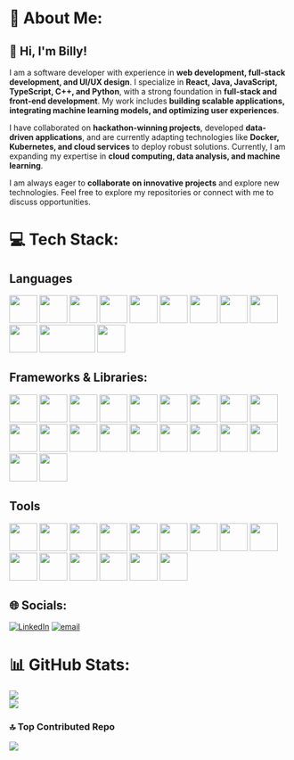 # 💫 About Me:
## 👋 Hi, I'm Billy!  

I am a software developer with experience in **web development, full-stack development, and UI/UX design**. I specialize in **React, Java, JavaScript, TypeScript, C++, and Python**, with a strong foundation in **full-stack and front-end development**. My work includes **building scalable applications, integrating machine learning models, and optimizing user experiences**.  

I have collaborated on **hackathon-winning projects**, developed **data-driven applications**, and are currently adapting technologies like **Docker, Kubernetes, and cloud services** to deploy robust solutions. Currently, I am expanding my expertise in **cloud computing, data analysis, and machine learning**.  

I am always eager to **collaborate on innovative projects** and explore new technologies. Feel free to explore my repositories or connect with me to discuss opportunities.  


# 💻 Tech Stack:
## Languages
<p align="left">
  <img src="https://cdn.jsdelivr.net/gh/devicons/devicon@latest/icons/python/python-original.svg" width="50" height="50" />
  <img src="https://cdn.jsdelivr.net/gh/devicons/devicon@latest/icons/javascript/javascript-original.svg" width="50" height="50" />
  <img src="https://cdn.jsdelivr.net/gh/devicons/devicon@latest/icons/typescript/typescript-original.svg" width="50" height="50" />
  <img src="https://cdn.jsdelivr.net/gh/devicons/devicon@latest/icons/java/java-original.svg" width="50" height="50" />
  <img src="https://cdn.jsdelivr.net/gh/devicons/devicon@latest/icons/kotlin/kotlin-original.svg" width="50" height="50" />
  <img src="https://cdn.jsdelivr.net/gh/devicons/devicon@latest/icons/cplusplus/cplusplus-original.svg" width="50" height="50" />
  <img src="https://cdn.jsdelivr.net/gh/devicons/devicon@latest/icons/c/c-original.svg" width="50" height="50" />
<!--   <img src="https://cdn.jsdelivr.net/gh/devicons/devicon@latest/icons/csharp/csharp-original.svg" width="50" height="50" /> -->
  <img src="https://cdn.jsdelivr.net/gh/devicons/devicon@latest/icons/r/r-original.svg" width="50" height="50" />
<!--   <img src="https://cdn.jsdelivr.net/gh/devicons/devicon@latest/icons/dart/dart-original.svg" width="50" height="50" /> -->
  <img src="https://cdn.jsdelivr.net/gh/devicons/devicon@latest/icons/html5/html5-original.svg" width="50" height="50" />
  <img src="https://cdn.jsdelivr.net/gh/devicons/devicon@latest/icons/css3/css3-original.svg" width="50" height="50" />
<!--   <img src="https://cdn.jsdelivr.net/gh/devicons/devicon@latest/icons/mysql/mysql-original-wordmark.svg" width="50" height="50" /> -->
  <img src="https://github.com/user-attachments/assets/f77039eb-db94-4b9e-9c58-267181e2a90d" width="100" height="50" />
  <img src="https://cdn.jsdelivr.net/gh/devicons/devicon@latest/icons/bash/bash-original.svg" width="50" height="50" />
</p>

## Frameworks & Libraries:
<p align="left">
  <img src="https://cdn.jsdelivr.net/gh/devicons/devicon@latest/icons/react/react-original.svg" width="50" height="50" />
  <img src="https://cdn.jsdelivr.net/gh/devicons/devicon@latest/icons/astro/astro-original.svg" width="50" height="50" />
<!--   <img src="https://cdn.jsdelivr.net/gh/devicons/devicon@latest/icons/vuejs/vuejs-original.svg" width="50" height="50" />-->
  <img src="https://cdn.jsdelivr.net/gh/devicons/devicon@latest/icons/vitejs/vitejs-original.svg" width="50" height="50" />
  <img src="https://cdn.jsdelivr.net/gh/devicons/devicon@latest/icons/tailwindcss/tailwindcss-original.svg" width="50" height="50" />
  <img src="https://cdn.jsdelivr.net/gh/devicons/devicon@latest/icons/nodejs/nodejs-original-wordmark.svg" width="50" height="50" />
  <img src="https://cdn.jsdelivr.net/gh/devicons/devicon@latest/icons/flask/flask-original.svg" width="50" height="50" />
  <img src="https://cdn.jsdelivr.net/gh/devicons/devicon@latest/icons/fastapi/fastapi-original.svg" width="50" height="50" />
  <img src="https://cdn.jsdelivr.net/gh/devicons/devicon@latest/icons/express/express-original.svg" width="50" height="50" />
  <img src="https://cdn.jsdelivr.net/gh/devicons/devicon@latest/icons/threejs/threejs-original.svg" width="50" height="50" />
<!--   <img src="https://cdn.jsdelivr.net/gh/devicons/devicon@latest/icons/webpack/webpack-original.svg" width="50" height="50" /> -->
  <img src="https://cdn.jsdelivr.net/gh/devicons/devicon@latest/icons/mocha/mocha-original.svg" width="50" height="50" />
  <img src="https://cdn.jsdelivr.net/gh/devicons/devicon@latest/icons/axios/axios-plain.svg" width="50" height="50" />
  <img src="https://cdn.jsdelivr.net/gh/devicons/devicon@latest/icons/jupyter/jupyter-original.svg" width="50" height="50" />
  <img src="https://cdn.jsdelivr.net/gh/devicons/devicon@latest/icons/pytest/pytest-original.svg" width="50" height="50" />
  <img src="https://cdn.jsdelivr.net/gh/devicons/devicon@latest/icons/junit/junit-original.svg" width="50" height="50" />
  <img src="https://cdn.jsdelivr.net/gh/devicons/devicon@latest/icons/pandas/pandas-original.svg" width="50" height="50" />
  <img src="https://cdn.jsdelivr.net/gh/devicons/devicon@latest/icons/numpy/numpy-original.svg" width="50" height="50" />
  <img src="https://cdn.jsdelivr.net/gh/devicons/devicon@latest/icons/matplotlib/matplotlib-original.svg" width="50" height="50" />
  <img src="https://cdn.jsdelivr.net/gh/devicons/devicon@latest/icons/opencv/opencv-original.svg" width="50" height="50" />
  <img src="https://cdn.jsdelivr.net/gh/devicons/devicon@latest/icons/scikitlearn/scikitlearn-original.svg" width="50" height="50" />
  <img src="https://cdn.jsdelivr.net/gh/devicons/devicon@latest/icons/yarn/yarn-original.svg" width="50" height="50" />
</p>

## Tools
<p>
  <img src="https://cdn.jsdelivr.net/gh/devicons/devicon@latest/icons/git/git-original.svg" width="50" height="50" />
  <img src="https://cdn.jsdelivr.net/gh/devicons/devicon@latest/icons/github/github-original.svg" width="50" height="50" />
  <img src="https://cdn.jsdelivr.net/gh/devicons/devicon@latest/icons/sqlite/sqlite-original.svg" width="50" height="50" />
  <img src="https://cdn.jsdelivr.net/gh/devicons/devicon@latest/icons/mysql/mysql-original.svg" width="50" height="50" />
  <img src="https://cdn.jsdelivr.net/gh/devicons/devicon@latest/icons/postgresql/postgresql-original.svg" width="50" height="50" />
<!--   <img src="https://cdn.jsdelivr.net/gh/devicons/devicon@latest/icons/gitlab/gitlab-original.svg" width="50" height="50" /> -->
  <img src="https://github.com/user-attachments/assets/e395eb41-b431-4f27-a371-adcb409e974b" width="50" height="50">
  <img src="https://cdn.jsdelivr.net/gh/devicons/devicon@latest/icons/androidstudio/androidstudio-original.svg" width="50" height="50" />
  <img src="https://cdn.jsdelivr.net/gh/devicons/devicon@latest/icons/vercel/vercel-original.svg" width="50" height="50" />
  <img src="https://cdn.jsdelivr.net/gh/devicons/devicon@latest/icons/postman/postman-original.svg" width="50" height="50" />
  <img src="https://github.com/user-attachments/assets/c5b16059-4bdd-403f-bcaf-e7b0e777790e" width="50" height="50" />
  <img src="https://cdn.jsdelivr.net/gh/devicons/devicon@latest/icons/unrealengine/unrealengine-original.svg" width="50" height="50" />
  <img src="https://cdn.jsdelivr.net/gh/devicons/devicon@latest/icons//trello/trello-original.svg" width="50" height="50" />
  <img src="https://cdn.jsdelivr.net/gh/devicons/devicon@latest/icons/figma/figma-original.svg" width="50" height="50" />
  <img src="https://github.com/user-attachments/assets/665a81ee-e8b2-43ff-88c1-8326ce985121" width="50" height="50" />
  <img src="https://cdn.jsdelivr.net/gh/devicons/devicon@latest/icons/blender/blender-original.svg" width="50" height="50" />
</p>


## 🌐 Socials:
[![LinkedIn](https://img.shields.io/badge/LinkedIn-%230077B5.svg?logo=linkedin&logoColor=white)](https://linkedin.com/in/bill-wxng) [![email](https://img.shields.io/badge/Email-D14836?logo=gmail&logoColor=white)](mailto:mosbill067@gmail.com) 



# 📊 GitHub Stats:
![](https://github-readme-streak-stats.herokuapp.com/?user=Gallections&theme=dark&hide_border=false)<br/>
![](https://github-readme-stats.vercel.app/api/top-langs/?username=Gallections&theme=dark&hide_border=false&include_all_commits=false&count_private=false&layout=compact)

### 🔝 Top Contributed Repo
![](https://github-contributor-stats.vercel.app/api?username=Gallections&limit=5&theme=dark&combine_all_yearly_contributions=true)

<!-- Proudly created with GPRM ( https://gprm.itsvg.in ) -->
